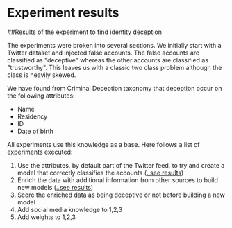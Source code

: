 # Experiment results







##Results of the experiment to find identity deception

The experiments were broken into several sections. We initially start with a Twitter dataset and injected false accounts. The false accounts are classified as "deceptive" whereas the other accounts are classified as "trustworthy". This leaves us with a classic two class problem although the class is heavily skewed.

We have found from Criminal Deception taxonomy that deception occur on the following attributes:

- Name
- Residency
- ID
- Date of birth

All experiments use this knowledge as a base. Here follows a list of experiments executed:

1. Use the attributes, by default part of the Twitter feed, to try and create a model that correctly classifies the accounts ([..see results](/Results_asis.md))
2. Enrich the data with additional information from other sources to build new models ([..see results](/Results_engineered.md))
3. Score the enriched data as being deceptive or not before building a new model
4. Add social media knowledge to 1,2,3
5. Add weights to 1,2,3
